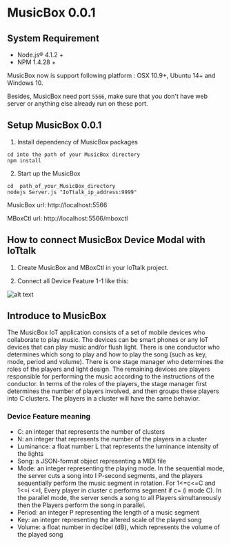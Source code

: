 # MusicBox 0.0.1

## System Requirement

- Node.js® 4.1.2 +
- NPM 1.4.28 +

MusicBox now is support following platform : OSX 10.9+, Ubuntu 14+ and Windows 10.

Besides, MusicBox need port `5566`, make sure that you don't have web server or anything else already run on these port.  

## Setup MusicBox 0.0.1

1) Install dependency of MusicBox packages
```
cd into the path of your MusicBox directory
npm install
```
2) Start up the MusicBox

```
cd  path_of_your_MusicBox_directory
nodejs Server.js "IoTtalk_ip_address:9999"
```

MusicBox url: http://localhost:5566

MBoxCtl url: http://localhost:5566/mboxctl

## How to connect MusicBox Device Modal with IoTtalk 

1) Create MusicBox and MBoxCtl in your IoTtalk project.

2) Connect all Device Feature 1-1 like this:

![alt text](https://s9.postimg.org/4z32w0uqn/Screen_Shot_2016_09_04_at_8_34_10_PM.png)



## Introduce to MusicBox

The MusicBox IoT application consists of a set of mobile devices who collaborate to play music. The devices can be smart phones or any IoT devices that can play music and/or flush light. There is one conductor who determines which song to play and how to play the song (such as key, mode, period and volume). There is one stage manager who determines the roles of the players and light design. The remaining devices are players responsible for performing the music according to the instructions of the conductor. In terms of the roles of the players, the stage manager first determines the number of players involved, and then groups these players into C clusters. The players in a cluster will have the same behavior.

### Device Feature meaning 
- C: an integer that represents the number of clusters
- N: an integer that represents the number of the players in a cluster
- Luminance: a float number L that represents the luminance intensity of the lights
- Song: a JSON-format object representing a MIDI file
- Mode: an integer representing the playing mode. In the sequential mode, the server cuts a song into I P-second segments, and the players sequentially perform the music segment in rotation. For 1<=c<=C and 1<=i <=I, Every player in cluster c performs segment if c= (i mode C). In the parallel mode, the server sends a song to all Players simultaneously then the Players perform the song in parallel.
- Period: an integer P representing the length of a music segment
- Key: an integer representing the altered scale of the played song
- Volume: a float number in decibel (dB), which represents the volume of the played song



